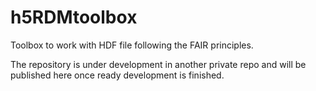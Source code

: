 # h5RDMtoolbox
Toolbox to work with HDF file following the FAIR principles.

The repository is under development in another private repo and will be published here once ready development is finished.
